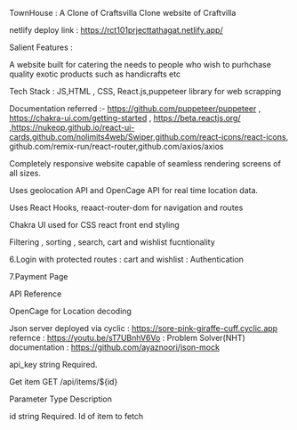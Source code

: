 TownHouse : A Clone of Craftsvilla
Clone website of Craftvilla

netlify deploy link : https://rct101prjecttathagat.netlify.app/

Salient Features :

A website built for catering the needs to people who wish to purhchase quality exotic products such as handicrafts etc

Tech Stack : JS,HTML , CSS, React.js,puppeteer library for web scrapping

Documentation referred :- https://github.com/puppeteer/puppeteer , https://chakra-ui.com/getting-started , https://beta.reactjs.org/ ,https://nukeop.github.io/react-ui-cards,github.com/nolimits4web/Swiper,github.com/react-icons/react-icons, github.com/remix-run/react-router,github.com/axios/axios

Completely responsive website capable of seamless rendering screens of all sizes.

Uses geolocation API and OpenCage API for real time location data.

Uses React Hooks, reaact-router-dom for navigation and routes

Chakra UI used for CSS react front end styling

Filtering , sorting , search, cart and wishlist fucntionality

6.Login with protected routes : cart and wishlist : Authentication

7.Payment Page

API Reference

OpenCage for Location decoding 



Json server deployed via cyclic : https://sore-pink-giraffe-cuff.cyclic.app 
refernce : https://youtu.be/sT7UBnhV6Vo : Problem Solver(NHT) documentation : https://github.com/ayaznoori/json-mock

api_key	string	Required. 


Get item
  GET /api/items/${id}
  
Parameter	Type	Description

id	string	Required. Id of item to fetch


